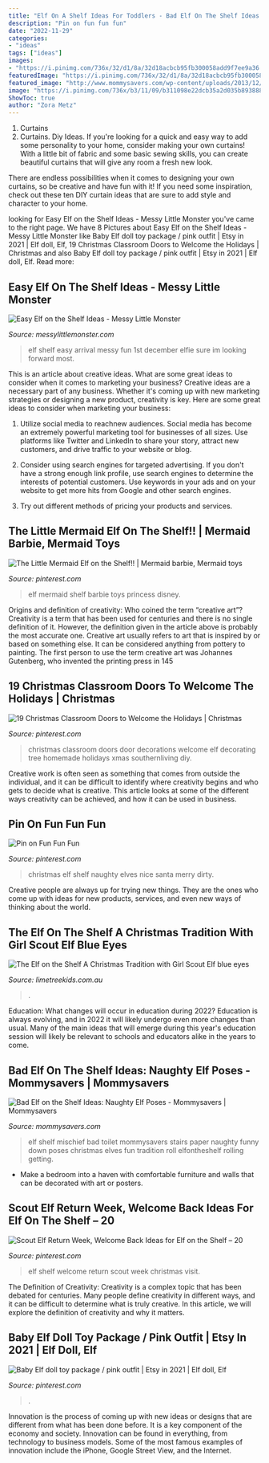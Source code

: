 ```yaml
---
title: "Elf On A Shelf Ideas For Toddlers - Bad Elf On The Shelf Ideas: Naughty Elf Poses"
description: "Pin on fun fun fun"
date: "2022-11-29"
categories:
- "ideas"
tags: ["ideas"]
images:
- "https://i.pinimg.com/736x/32/d1/8a/32d18acbcb95fb300058add9f7ee9a36.jpg"
featuredImage: "https://i.pinimg.com/736x/32/d1/8a/32d18acbcb95fb300058add9f7ee9a36.jpg"
featured_image: "http://www.mommysavers.com/wp-content/uploads/2013/12/900x900px-LL-4dbd4ac6_IMG_6802-2.jpeg"
image: "https://i.pinimg.com/736x/b3/11/09/b311098e22dcb35a2d035b8938880888.jpg"
ShowToc: true
author: "Zora Metz"
---
```



1. Curtains
1. Curtains. Diy Ideas.
If you're looking for a quick and easy way to add some personality to your home, consider making your own curtains! With a little bit of fabric and some basic sewing skills, you can create beautiful curtains that will give any room a fresh new look.

There are endless possibilities when it comes to designing your own curtains, so be creative and have fun with it! If you need some inspiration, check out these ten DIY curtain ideas that are sure to add style and character to your home.

	

		
looking for Easy Elf on the Shelf Ideas - Messy Little Monster you've came to the right page. We have 8 Pictures about Easy Elf on the Shelf Ideas - Messy Little Monster like Baby Elf doll toy package / pink outfit | Etsy in 2021 | Elf doll, Elf, 19 Christmas Classroom Doors to Welcome the Holidays | Christmas and also Baby Elf doll toy package / pink outfit | Etsy in 2021 | Elf doll, Elf. Read more:
		
    
## Easy Elf On The Shelf Ideas - Messy Little Monster

<img loading=lazy src="https://2.bp.blogspot.com/-pP-7kxIQOy0/VGPbh4bGPcI/AAAAAAAABFk/JH7WeOQL_Rk/s1600/1500975_10151925407443089_1180067593_o.jpg" onerror="this.onerror=null;this.src='https://tse1.mm.bing.net/th?id=OIP.pcL_-hWkR_cXJtW53ak1KwHaJ4&amp;pid=15.1';" alt="Easy Elf on the Shelf Ideas - Messy Little Monster">

_Source: messylittlemonster.com_

>elf shelf easy arrival messy fun 1st december elfie sure im looking forward most. 

	

This is an article about creative ideas. What are some great ideas to consider when it comes to marketing your business?
Creative ideas are a necessary part of any business. Whether it's coming up with new marketing strategies or designing a new product, creativity is key. Here are some great ideas to consider when marketing your business: 
1. Utilize social media to reachnew audiences. Social media has become an extremely powerful marketing tool for businesses of all sizes. Use platforms like Twitter and LinkedIn to share your story, attract new customers, and drive traffic to your website or blog. 

2. Consider using search engines for targeted advertising. If you don't have a strong enough link profile, use search engines to determine the interests of potential customers. Use keywords in your ads and on your website to get more hits from Google and other search engines. 

3. Try out different methods of pricing your products and services.

    
## The Little Mermaid Elf On The Shelf!! | Mermaid Barbie, Mermaid Toys

<img loading=lazy src="https://i.pinimg.com/736x/b3/11/09/b311098e22dcb35a2d035b8938880888.jpg" onerror="this.onerror=null;this.src='https://tse1.mm.bing.net/th?id=OIP.35tafMZBy-nuIe5Iqd0WIQHaJ3&amp;pid=15.1';" alt="The Little Mermaid Elf on the Shelf!! | Mermaid barbie, Mermaid toys">

_Source: pinterest.com_

>elf mermaid shelf barbie toys princess disney. 

	

Origins and definition of creativity: Who coined the term “creative art”?
Creativity is a term that has been used for centuries and there is no single definition of it. However, the definition given in the article above is probably the most accurate one. Creative art usually refers to art that is inspired by or based on something else. It can be considered anything from pottery to painting. The first person to use the term creative art was Johannes Gutenberg, who invented the printing press in 145
    
## 19 Christmas Classroom Doors To Welcome The Holidays | Christmas

<img loading=lazy src="https://i.pinimg.com/736x/bf/81/1c/bf811c0d4ce4ab5ec8cd12d2d0b1abee.jpg" onerror="this.onerror=null;this.src='https://tse2.mm.bing.net/th?id=OIP.Y32XwqkXCro9HF7c3nV8hwHaLH&amp;pid=15.1';" alt="19 Christmas Classroom Doors to Welcome the Holidays | Christmas">

_Source: pinterest.com_

>christmas classroom doors door decorations welcome elf decorating tree homemade holidays xmas southernliving diy. 

	

Creative work is often seen as something that comes from outside the individual, and it can be difficult to identify where creativity begins and who gets to decide what is creative. This article looks at some of the different ways creativity can be achieved, and how it can be used in business.

    
## Pin On Fun Fun Fun

<img loading=lazy src="https://i.pinimg.com/736x/86/90/df/8690df544a78a91182826ac460c07d2b--christmas-home-merry-christmas.jpg" onerror="this.onerror=null;this.src='https://tse3.mm.bing.net/th?id=OIP.53u3P6jB-YEzEtsnFs5zPQHaK8&amp;pid=15.1';" alt="Pin on Fun Fun Fun">

_Source: pinterest.com_

>christmas elf shelf naughty elves nice santa merry dirty. 

	

Creative people are always up for trying new things. They are the ones who come up with ideas for new products, services, and even new ways of thinking about the world.

    
## The Elf On The Shelf A Christmas Tradition With Girl Scout Elf Blue Eyes

<img loading=lazy src="http://www.limetreekids.com.au/database/images/the-elf-on-the-shelf-a-christmas-tradition-includes-girl-scout-elf-with-blue-eyes-extra-20439.jpg" onerror="this.onerror=null;this.src='https://tse4.mm.bing.net/th?id=OIP.75ZHesbUIkYFIcBNazMqogHaHa&amp;pid=15.1';" alt="The Elf on the Shelf A Christmas Tradition with Girl Scout Elf blue eyes">

_Source: limetreekids.com.au_

>. 

	

Education: What changes will occur in education during 2022?
Education is always evolving, and in 2022 it will likely undergo even more changes than usual. Many of the main ideas that will emerge during this year's education session will likely be relevant to schools and educators alike in the years to come.

    
## Bad Elf On The Shelf Ideas: Naughty Elf Poses - Mommysavers | Mommysavers

<img loading=lazy src="http://www.mommysavers.com/wp-content/uploads/2013/12/900x900px-LL-4dbd4ac6_IMG_6802-2.jpeg" onerror="this.onerror=null;this.src='https://tse4.mm.bing.net/th?id=OIP.UOOEUjmo45sNvPLLTsiEHgHaLH&amp;pid=15.1';" alt="Bad Elf on the Shelf Ideas: Naughty Elf Poses - Mommysavers | Mommysavers">

_Source: mommysavers.com_

>elf shelf mischief bad toilet mommysavers stairs paper naughty funny down poses christmas elves fun tradition roll elfontheshelf rolling getting. 

	

- Make a bedroom into a haven with comfortable furniture and walls that can be decorated with art or posters.

    
## Scout Elf Return Week, Welcome Back Ideas For Elf On The Shelf – 20

<img loading=lazy src="https://i.pinimg.com/736x/d6/f8/42/d6f842aa9a216dd5b955c6678ff2aecf.jpg" onerror="this.onerror=null;this.src='https://tse2.mm.bing.net/th?id=OIP.MVMha_G3F4sWyy28ayHpxQHaEK&amp;pid=15.1';" alt="Scout Elf Return Week, Welcome Back Ideas for Elf on the Shelf – 20">

_Source: pinterest.com_

>elf shelf welcome return scout week christmas visit. 

	

The Definition of Creativity:
Creativity is a complex topic that has been debated for centuries. Many people define creativity in different ways, and it can be difficult to determine what is truly creative. In this article, we will explore the definition of creativity and why it matters.

    
## Baby Elf Doll Toy Package / Pink Outfit | Etsy In 2021 | Elf Doll, Elf

<img loading=lazy src="https://i.pinimg.com/736x/32/d1/8a/32d18acbcb95fb300058add9f7ee9a36.jpg" onerror="this.onerror=null;this.src='https://tse1.mm.bing.net/th?id=OIP.4FNar0S6_JNfhpBBLNdf0gHaLJ&amp;pid=15.1';" alt="Baby Elf doll toy package / pink outfit | Etsy in 2021 | Elf doll, Elf">

_Source: pinterest.com_

>. 

	

Innovation is the process of coming up with new ideas or designs that are different from what has been done before. It is a key component of the economy and society. Innovation can be found in everything, from technology to business models. Some of the most famous examples of innovation include the iPhone, Google Street View, and the Internet.

